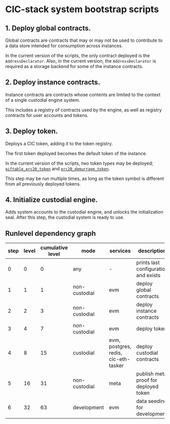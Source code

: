 # CIC-stack system bootstrap scripts



## 1. Deploy global contracts.

Global contracts are contracts that may or may not be used to contribute to a data store intended for consumption across instances.

In the current version of the scripts, the only contract deployed is the `AddressDeclarator`. Also, in the current version, the `AddressDeclarator` is required as a storage backend for some of the instance contracts.


## 2. Deploy instance contracts.

Instance contracts are contracts whose contents are limited to the context of a single custodial engine system.

This includes a registry of contracts used by the engine, as well as registry contracts for user accounts and tokens.


## 3. Deploy token.

Deploys a CIC token, adding it to the token registry.

The first token deployed becomes the default token of the instance.

In the current version of the scripts, two token types may be deployed; [`giftable_erc20_token`](https://gitlab.com/cicnet/eth-erc20) and [`erc20_demurrage_token`](https://gitlab.com/cicnet/erc20-demurrage-token).

This step may be run multiple times, as long as the token symbol is different from all previously deployed tokens.



## 4. Initialize custodial engine.

Adds system accounts to the custodial engine, and unlocks the initialization seal. After this step, the custodial system is ready to use.


## Runlevel dependency graph

| step | level | cumulative level | mode | services | description |
|---|---|---|---|---|---|
| 0 | 0 | 0 | any | - | prints last configuration and exists |
| 1 | 1 | 1 | non-custodial | evm | deploy global contracts |
| 2 | 2 | 3 | non-custodial | evm | deploy instance contracts |
| 3 | 4 | 7 | non-custodial | evm | deploy token |
| 4 | 8 | 15 | custodial | evm, postgres, redis, cic-eth-tasker | deploy custodial contracts |
| 5 | 16 | 31 | non-custodial | meta | publish meta proof for deployed token |
| 6 | 32 | 63 | development | evm | data seeding for development |
